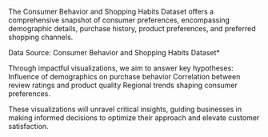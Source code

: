 The Consumer Behavior and Shopping Habits Dataset offers a comprehensive snapshot of consumer preferences, encompassing demographic details, purchase history, product preferences, and preferred shopping channels. 

Data Source:
Consumer Behavior and Shopping Habits 
Dataset*

Through impactful visualizations, we aim to answer key hypotheses:
Influence of demographics on purchase behavior 
Correlation between review ratings and product quality
Regional trends shaping consumer preferences. 

These visualizations will unravel critical insights, guiding businesses in making informed decisions to optimize their approach and elevate customer satisfaction.
